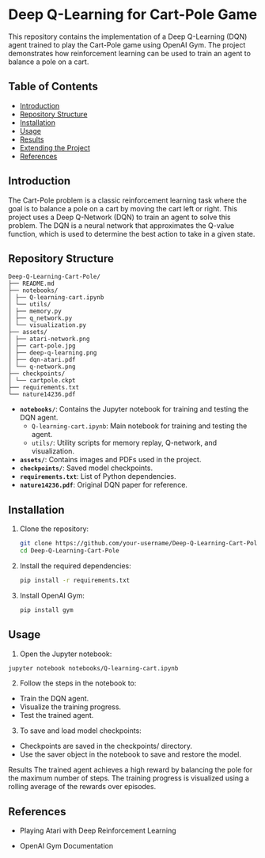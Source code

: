 # Deep Q-Learning for Cart-Pole Game

This repository contains the implementation of a Deep Q-Learning (DQN) agent trained to play the Cart-Pole game using OpenAI Gym. The project demonstrates how reinforcement learning can be used to train an agent to balance a pole on a cart.

## Table of Contents
- [Introduction](#introduction)
- [Repository Structure](#repository-structure)
- [Installation](#installation)
- [Usage](#usage)
- [Results](#results)
- [Extending the Project](#extending-the-project)
- [References](#references)

## Introduction

The Cart-Pole problem is a classic reinforcement learning task where the goal is to balance a pole on a cart by moving the cart left or right. This project uses a Deep Q-Network (DQN) to train an agent to solve this problem. The DQN is a neural network that approximates the Q-value function, which is used to determine the best action to take in a given state.

## Repository Structure
```
Deep-Q-Learning-Cart-Pole/
├── README.md
├── notebooks/
│ ├── Q-learning-cart.ipynb
│ └── utils/
│ ├── memory.py
│ ├── q_network.py
│ └── visualization.py
├── assets/
│ ├── atari-network.png
│ ├── cart-pole.jpg
│ ├── deep-q-learning.png
│ ├── dqn-atari.pdf
│ └── q-network.png
├── checkpoints/
│ └── cartpole.ckpt
├── requirements.txt
└── nature14236.pdf
```


- **`notebooks/`**: Contains the Jupyter notebook for training and testing the DQN agent.
  - `Q-learning-cart.ipynb`: Main notebook for training and testing the agent.
  - `utils/`: Utility scripts for memory replay, Q-network, and visualization.
- **`assets/`**: Contains images and PDFs used in the project.
- **`checkpoints/`**: Saved model checkpoints.
- **`requirements.txt`**: List of Python dependencies.
- **`nature14236.pdf`**: Original DQN paper for reference.

## Installation

1. Clone the repository:
   ```bash
   git clone https://github.com/your-username/Deep-Q-Learning-Cart-Pole.git
   cd Deep-Q-Learning-Cart-Pole
   ```
2. Install the required dependencies:
    ```bash
    pip install -r requirements.txt
    ```
3. Install OpenAI Gym:
    ```bash
    pip install gym
    ```

## Usage
1. Open the Jupyter notebook:
```bash
jupyter notebook notebooks/Q-learning-cart.ipynb
```
2. Follow the steps in the notebook to:
- Train the DQN agent.
- Visualize the training progress.
- Test the trained agent.

3. To save and load model checkpoints:
- Checkpoints are saved in the checkpoints/ directory.
- Use the saver object in the notebook to save and restore the model.

Results
The trained agent achieves a high reward by balancing the pole for the maximum number of steps. The training progress is visualized using a rolling average of the rewards over episodes.

## References
- Playing Atari with Deep Reinforcement Learning

- OpenAI Gym Documentation
